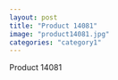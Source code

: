 ```yaml
---
layout: post
title: "Product 14081"
image: "product14081.jpg"
categories: "category1"
---
```

Product 14081
